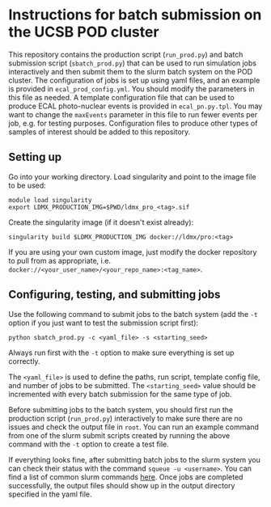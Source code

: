# Instructions for batch submission on the UCSB POD cluster

This repository contains the production script (`run_prod.py`) and batch submission script (`sbatch_prod.py`) that can be used to run simulation jobs interactively and then submit them to the slurm batch system on the POD cluster. The configuration of jobs is set up using yaml files, and an example is provided in `ecal_prod_config.yml`. You should modify the parameters in this file as needed. A template configuration file that can be used to produce ECAL photo-nuclear events is provided in `ecal_pn.py.tpl`. You may want to change the `maxEvents` parameter in this file to run fewer events per job, e.g. for testing purposes. Configuration files to produce other types of samples of interest should be added to this repository.

## Setting up
Go into your working directory. Load singularity and point to the image file to be used:
```
module load singularity
export LDMX_PRODUCTION_IMG=$PWD/ldmx_pro_<tag>.sif
```

Create the singularity image (if it doesn't exist already):

`singularity build $LDMX_PRODUCTION_IMG docker://ldmx/pro:<tag>`

If you are using your own custom image, just modify the docker repository to pull from as appropriate, i.e. `docker://<your_user_name>/<your_repo_name>:<tag_name>`.

## Configuring, testing, and submitting jobs
Use the following command to submit jobs to the batch system (add the `-t` option if you just want to test the submission script first):

`python sbatch_prod.py -c <yaml_file> -s <starting_seed>`

Always run first with the `-t` option to make sure everything is set up correctly.

The `<yaml_file>` is used to define the paths, run script, template config file, and number of jobs to be submitted.
The `<starting_seed>` value should be incremented with every batch submission for the same type of job.

Before submitting jobs to the batch system, you should first run the production script (`run_prod.py`) interactively to make sure there are no issues and check the output file in `root`. You can run an example command from one of the slurm submit scripts created by running the above command with the `-t` option to create a test file.

If everything looks fine, after submitting batch jobs to the slurm system you can check their status with the command `squeue -u <username>`. You can find a list of common slurm commands [here](https://slurm.schedmd.com/quickstart.html). Once jobs are completed successfully, the output files should show up in the output directory specified in the yaml file.
